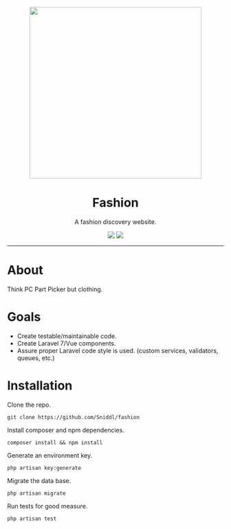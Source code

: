 <p align="center"><img src="https://imgur.com/FKVEMEe.jpg" width="400"></p>

<h1 align="center">Fashion</h1>
<p align="center">
    A fashion discovery website.
</p>
<p align="center">
    <a href="https://github.com/Sniddl/fashion/actions?query=workflow%3ALaravel"><img src="https://github.com/Sniddl/fashion/workflows/Laravel/badge.svg"></a>
    <a href="https://discord.gg/CKUHe6r"><img src="https://img.shields.io/badge/dynamic/json?color=blueviolet&label=Discord&query=presence_count&url=https%3A%2F%2Fdiscordapp.com%2Fapi%2Fguilds%2F669623307225661479%2Fwidget.json"></a>
</p>
<hr>

# About

Think PC Part Picker but clothing.

# Goals
- Create testable/maintainable code.
- Create Laravel 7/Vue components.
- Assure proper Laravel code style is used. (custom services, validators, queues, etc.)

# Installation
Clone the repo.
```
git clone https://github.com/Sniddl/fashion
```

Install composer and npm dependencies.
```
composer install && npm install
```

Generate an environment key.
```
php artisan key:generate
```

Migrate the data base.
```
php artisan migrate
```

Run tests for good measure.
```
php artisan test
```
